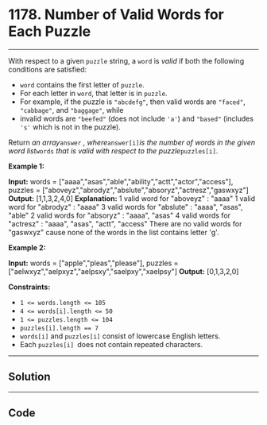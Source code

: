 # 1178. Number of Valid Words for Each Puzzle

---

With respect to a given `puzzle` string, a `word` is _valid_ if both the following conditions are satisfied: 

  * `word` contains the first letter of `puzzle`.
  * For each letter in `word`, that letter is in `puzzle`. 
* For example, if the puzzle is `"abcdefg"`, then valid words are `"faced"`, `"cabbage"`, and `"baggage"`, while
* invalid words are `"beefed"` (does not include `'a'`) and `"based"` (includes `'s'` which is not in the puzzle).

Return _an array_`answer` _, where_`answer[i]`_is the number of words in the given word list_`words` _that is valid with respect to the puzzle_`puzzles[i]`. 

 

**Example 1:**


**Input:** words = ["aaaa","asas","able","ability","actt","actor","access"], puzzles = ["aboveyz","abrodyz","abslute","absoryz","actresz","gaswxyz"]
**Output:** [1,1,3,2,4,0]
**Explanation:** 
1 valid word for "aboveyz" : "aaaa" 
1 valid word for "abrodyz" : "aaaa"
3 valid words for "abslute" : "aaaa", "asas", "able"
2 valid words for "absoryz" : "aaaa", "asas"
4 valid words for "actresz" : "aaaa", "asas", "actt", "access"
There are no valid words for "gaswxyz" cause none of the words in the list contains letter 'g'.


**Example 2:**


**Input:** words = ["apple","pleas","please"], puzzles = ["aelwxyz","aelpxyz","aelpsxy","saelpxy","xaelpsy"]
**Output:** [0,1,3,2,0]


 

**Constraints:**

  * `1 <= words.length <= 105`
  * `4 <= words[i].length <= 50`
  * `1 <= puzzles.length <= 104`
  * `puzzles[i].length == 7`
  * `words[i]` and `puzzles[i]` consist of lowercase English letters.
  * Each `puzzles[i] `does not contain repeated characters.

---

## Solution



---

## Code
```python


```